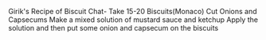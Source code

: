 Girik's Recipe of Biscuit Chat-
Take 15-20 Biscuits(Monaco)
Cut Onions and Capsecums
Make a mixed solution of mustard sauce and ketchup
Apply the solution and then put some onion and capsecum on the biscuits 